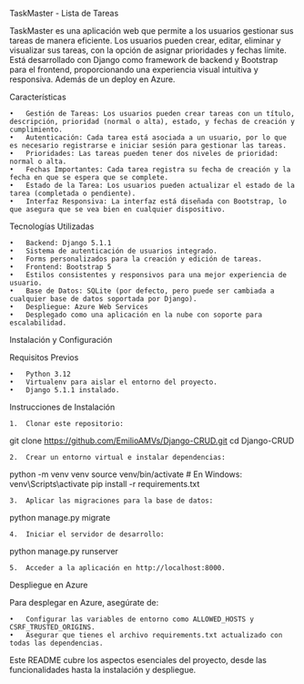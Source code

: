 TaskMaster - Lista de Tareas

TaskMaster es una aplicación web que permite a los usuarios gestionar sus tareas de manera eficiente. Los usuarios pueden crear, editar, eliminar y visualizar sus tareas, con la opción de asignar prioridades y fechas límite. Está desarrollado con Django como framework de backend y Bootstrap para el frontend, proporcionando una experiencia visual intuitiva y responsiva. Además de un deploy en Azure.

Características

	•	Gestión de Tareas: Los usuarios pueden crear tareas con un título, descripción, prioridad (normal o alta), estado, y fechas de creación y cumplimiento.
	•	Autenticación: Cada tarea está asociada a un usuario, por lo que es necesario registrarse e iniciar sesión para gestionar las tareas.
	•	Prioridades: Las tareas pueden tener dos niveles de prioridad: normal o alta.
	•	Fechas Importantes: Cada tarea registra su fecha de creación y la fecha en que se espera que se complete.
	•	Estado de la Tarea: Los usuarios pueden actualizar el estado de la tarea (completada o pendiente).
	•	Interfaz Responsiva: La interfaz está diseñada con Bootstrap, lo que asegura que se vea bien en cualquier dispositivo.

Tecnologías Utilizadas

	•	Backend: Django 5.1.1
	•	Sistema de autenticación de usuarios integrado.
	•	Forms personalizados para la creación y edición de tareas.
	•	Frontend: Bootstrap 5
	•	Estilos consistentes y responsivos para una mejor experiencia de usuario.
	•	Base de Datos: SQLite (por defecto, pero puede ser cambiada a cualquier base de datos soportada por Django).
	•	Despliegue: Azure Web Services
	•	Desplegado como una aplicación en la nube con soporte para escalabilidad.

Instalación y Configuración

Requisitos Previos

	•	Python 3.12
	•	Virtualenv para aislar el entorno del proyecto.
	•	Django 5.1.1 instalado.

Instrucciones de Instalación

	1.	Clonar este repositorio:

git clone https://github.com/EmilioAMVs/Django-CRUD.git
cd Django-CRUD


	2.	Crear un entorno virtual e instalar dependencias:

python -m venv venv
source venv/bin/activate   # En Windows: venv\Scripts\activate
pip install -r requirements.txt


	3.	Aplicar las migraciones para la base de datos:

python manage.py migrate


	4.	Iniciar el servidor de desarrollo:

python manage.py runserver


	5.	Acceder a la aplicación en http://localhost:8000.

Despliegue en Azure

Para desplegar en Azure, asegúrate de:

	•	Configurar las variables de entorno como ALLOWED_HOSTS y CSRF_TRUSTED_ORIGINS.
	•	Asegurar que tienes el archivo requirements.txt actualizado con todas las dependencias.


Este README cubre los aspectos esenciales del proyecto, desde las funcionalidades hasta la instalación y despliegue.